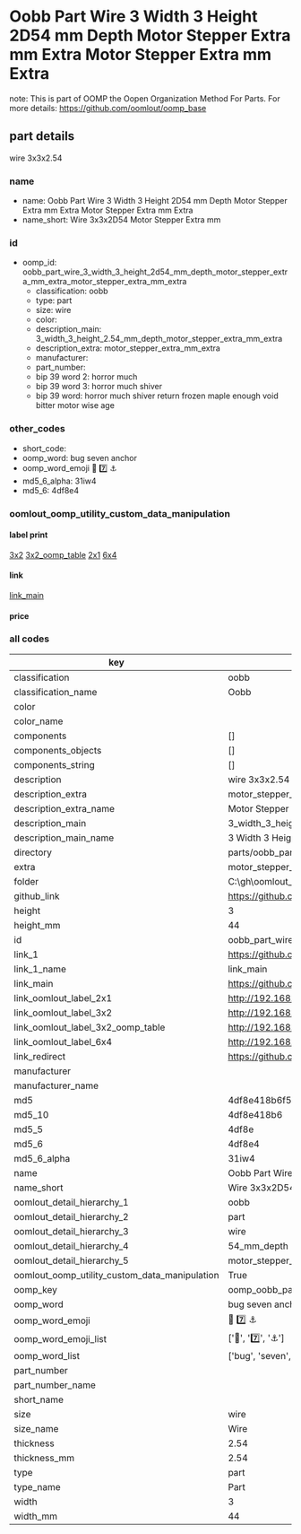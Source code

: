 # Oobb Part Wire 3 Width 3 Height 2D54 mm Depth Motor Stepper Extra mm Extra Motor Stepper Extra mm Extra  

note: This is part of OOMP the Oopen Organization Method For Parts. For more details: https://github.com/oomlout/oomp_base

##  part details
  



wire 3x3x2.54



### name
* name: Oobb Part Wire 3 Width 3 Height 2D54 mm Depth Motor Stepper Extra mm Extra Motor Stepper Extra mm Extra
* name_short: Wire 3x3x2D54 Motor Stepper Extra mm
### id
* oomp_id: oobb_part_wire_3_width_3_height_2d54_mm_depth_motor_stepper_extra_mm_extra_motor_stepper_extra_mm_extra
  * classification: oobb
  * type: part
  * size: wire
  * color: 
  * description_main: 3_width_3_height_2.54_mm_depth_motor_stepper_extra_mm_extra
  * description_extra: motor_stepper_extra_mm_extra
  * manufacturer: 
  * part_number: 
  * bip 39 word 2: horror much
  * bip 39 word 3: horror much shiver
  * bip 39 word: horror much shiver return frozen maple enough void bitter motor wise age

### other_codes
* short_code: 
* oomp_word: bug seven anchor
* oomp_word_emoji :bug: :seven: :anchor:
* md5_6_alpha: 31iw4
* md5_6: 4df8e4






### oomlout_oomp_utility_custom_data_manipulation
#### label print
[3x2](http://192.168.1.245:1112/?label=oomp%2031iw4)
[3x2_oomp_table](http://192.168.1.108:1112/?label=oomp%2031iw4)
[2x1](http://192.168.1.242:1112/?label=oomp%2031iw4)
[6x4](http://192.168.1.55:1112/?label=oomp%2031iw4)    

#### link

[link_main](https://github.com/oomlout/oomlout_oobb_version_4_generated_parts/tree/main/navigation_oomp/oobb/part/wire/3_width_3_height_2.54_mm_depth_motor_stepper_extra_mm_extra/motor_stepper_extra_mm_extra/part)                              

#### price







### all codes 
| key | value |  
| --- | --- |  
| classification | oobb |  
| classification_name | Oobb |  
| color |  |  
| color_name |  |  
| components | [] |  
| components_objects | [] |  
| components_string | [] |  
| description | wire 3x3x2.54 |  
| description_extra | motor_stepper_extra_mm_extra |  
| description_extra_name | Motor Stepper Extra mm Extra |  
| description_main | 3_width_3_height_2.54_mm_depth_motor_stepper_extra_mm_extra |  
| description_main_name | 3 Width 3 Height 2.54 mm Depth Motor Stepper Extra mm Extra |  
| directory | parts/oobb_part_wire_3_width_3_height_2d54_mm_depth_motor_stepper_extra_mm_extra_motor_stepper_extra_mm_extra |  
| extra | motor_stepper_extra_mm |  
| folder | C:\gh\oomlout_oobb_version_4_generated_parts\parts\oobb_part_wire_3_width_3_height_2d54_mm_depth_motor_stepper_extra_mm_extra_motor_stepper_extra_mm_extra |  
| github_link | https://github.com/oomlout/oomlout_oomp_part_src/tree/main/parts/oobb_part_wire_3_width_3_height_2d54_mm_depth_motor_stepper_extra_mm_extra_motor_stepper_extra_mm_extra |  
| height | 3 |  
| height_mm | 44 |  
| id | oobb_part_wire_3_width_3_height_2d54_mm_depth_motor_stepper_extra_mm_extra_motor_stepper_extra_mm_extra |  
| link_1 | https://github.com/oomlout/oomlout_oobb_version_4_generated_parts/tree/main/navigation_oomp/oobb/part/wire/3_width_3_height_2.54_mm_depth_motor_stepper_extra_mm_extra/motor_stepper_extra_mm_extra/part |  
| link_1_name | link_main |  
| link_main | https://github.com/oomlout/oomlout_oobb_version_4_generated_parts/tree/main/navigation_oomp/oobb/part/wire/3_width_3_height_2.54_mm_depth_motor_stepper_extra_mm_extra/motor_stepper_extra_mm_extra/part |  
| link_oomlout_label_2x1 | http://192.168.1.242:1112/?label=oomp%2031iw4 |  
| link_oomlout_label_3x2 | http://192.168.1.245:1112/?label=oomp%2031iw4 |  
| link_oomlout_label_3x2_oomp_table | http://192.168.1.108:1112/?label=oomp%2031iw4 |  
| link_oomlout_label_6x4 | http://192.168.1.55:1112/?label=oomp%2031iw4 |  
| link_redirect | https://github.com/oomlout/oomlout_oobb_version_4_generated_parts/tree/main/parts/oobb_wire_03_03_2d54_ex_motor_stepper_extra_mm |  
| manufacturer |  |  
| manufacturer_name |  |  
| md5 | 4df8e418b6f5895e1e2edb838c64436d |  
| md5_10 | 4df8e418b6 |  
| md5_5 | 4df8e |  
| md5_6 | 4df8e4 |  
| md5_6_alpha | 31iw4 |  
| name | Oobb Part Wire 3 Width 3 Height 2D54 mm Depth Motor Stepper Extra mm Extra Motor Stepper Extra mm Extra |  
| name_short | Wire 3x3x2D54 Motor Stepper Extra mm |  
| oomlout_detail_hierarchy_1 | oobb |  
| oomlout_detail_hierarchy_2 | part |  
| oomlout_detail_hierarchy_3 | wire |  
| oomlout_detail_hierarchy_4 | 54_mm_depth |  
| oomlout_detail_hierarchy_5 | motor_stepper_extra_mm_extra |  
| oomlout_oomp_utility_custom_data_manipulation | True |  
| oomp_key | oomp_oobb_part_wire_3_width_3_height_2d54_mm_depth_motor_stepper_extra_mm_extra_motor_stepper_extra_mm_extra |  
| oomp_word | bug seven anchor |  
| oomp_word_emoji | :bug: :seven: :anchor: |  
| oomp_word_emoji_list | [':bug:', ':seven:', ':anchor:'] |  
| oomp_word_list | ['bug', 'seven', 'anchor'] |  
| part_number |  |  
| part_number_name |  |  
| short_name |  |  
| size | wire |  
| size_name | Wire |  
| thickness | 2.54 |  
| thickness_mm | 2.54 |  
| type | part |  
| type_name | Part |  
| width | 3 |  
| width_mm | 44 |  
